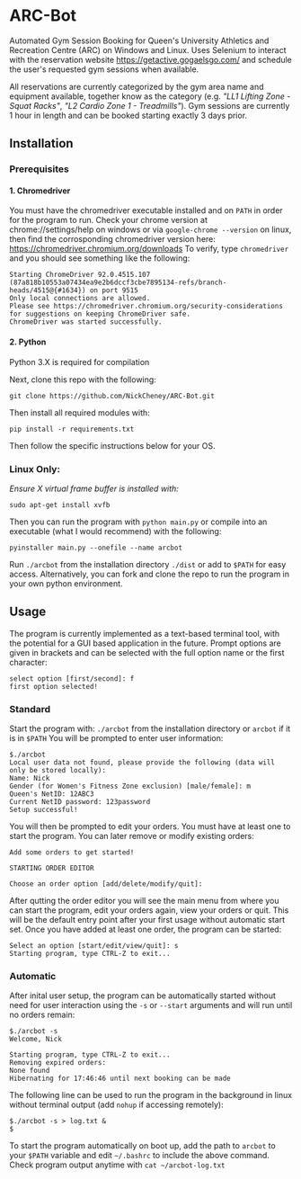# ARC-Bot
Automated Gym Session Booking for Queen's University Athletics and Recreation Centre (ARC) on Windows and Linux. Uses Selenium to interact with the reservation website https://getactive.gogaelsgo.com/ and schedule the user's requested gym sessions when available.

All reservations are currently categorized by the gym area name and equipment available, together know as the category (e.g. *"LL1 Lifting Zone - Squat Racks"*, *"L2 Cardio Zone 1 - Treadmills"*). Gym sessions are currently 1 hour in length and can be booked starting exactly 3 days prior.

## Installation
### Prerequisites
#### 1. Chromedriver
You must have the chromedriver executable installed and on `PATH` in order for the program to run. Check your chrome version at chrome://settings/help on windows or via `google-chrome --version` on linux, then find the corrosponding chromedriver version here: https://chromedriver.chromium.org/downloads
To verify, type `chromedriver` and you should see something like the following:
```
Starting ChromeDriver 92.0.4515.107 (87a818b10553a07434ea9e2b6dccf3cbe7895134-refs/branch-heads/4515@{#1634}) on port 9515
Only local connections are allowed.
Please see https://chromedriver.chromium.org/security-considerations for suggestions on keeping ChromeDriver safe.
ChromeDriver was started successfully.
```
#### 2. Python
Python 3.X is required for compilation

Next, clone this repo with the following:
```
git clone https://github.com/NickCheney/ARC-Bot.git
```
Then install all required modules with:
```
pip install -r requirements.txt
```
Then follow the specific instructions below for your OS.
### **Linux Only:**
*Ensure X virtual frame buffer is installed with:*
```
sudo apt-get install xvfb
```
Then you can run the program with `python main.py` or compile into an executable (what I would recommend) with the following:
```
pyinstaller main.py --onefile --name arcbot
```
Run `./arcbot` from the installation directory `./dist` or add to `$PATH` for easy access. Alternatively, you can fork and clone the repo to run the program in your own python environment.

## Usage
The program is currently implemented as a text-based terminal tool, with the potential for a GUI based application in the future. Prompt options are given in brackets and can be selected with the full option name or the first character:
```
select option [first/second]: f
first option selected!
```
### Standard
Start the program with: `./arcbot` from the installation directory or `arcbot` if it is in `$PATH`
You will be prompted to enter user information:
```
$./arcbot
Local user data not found, please provide the following (data will only be stored locally):
Name: Nick
Gender (for Women's Fitness Zone exclusion) [male/female]: m
Queen's NetID: 12ABC3
Current NetID password: 123password
Setup successful!
```
You will then be prompted to edit your orders. You must have at least one to start the program. You can later remove or modify existing orders:
```
Add some orders to get started!

STARTING ORDER EDITOR

Choose an order option [add/delete/modify/quit]: 
```
After qutting the order editor you will see the main menu from where you can start the program, edit your orders again, view your orders or quit. This will be the default entry point after your first usage without automatic start set. Once you have added at least one order, the program can be started:
```
Select an option [start/edit/view/quit]: s
Starting program, type CTRL-Z to exit...
```
### Automatic
After inital user setup, the program can be automatically started without need for user interaction using the `-s` or `--start` arguments and will run until no orders remain:
```
$./arcbot -s
Welcome, Nick

Starting program, type CTRL-Z to exit...
Removing expired orders:
None found
Hibernating for 17:46:46 until next booking can be made
```
The following line can be used to run the program in the background in linux without terminal output (add `nohup` if accessing remotely):
```
$./arcbot -s > log.txt &
$
```
To start the program automatically on boot up, add the path to `arcbot` to your `$PATH` variable and edit `~/.bashrc` to include the above command. Check program output anytime with `cat ~/arcbot-log.txt`
